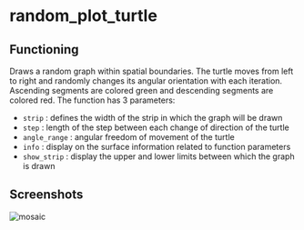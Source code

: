 # random_plot_turtle

## Functioning
Draws a random graph within spatial boundaries. The turtle moves from left to right and randomly changes its angular orientation with each iteration. Ascending segments are colored green and descending segments are colored red. The function has 3 parameters:
- `strip` : defines the width of the strip in which the graph will be drawn
- `step` : length of the step between each change of direction of the turtle
- `angle_range` : angular freedom of movement of the turtle
- `info` : display on the surface information related to function parameters
- `show_strip` : display the upper and lower limits between which the graph is drawn 

## Screenshots
![mosaic](https://user-images.githubusercontent.com/11463619/232893878-16f00417-3978-416c-8dfa-08b0e74bf582.jpg)
